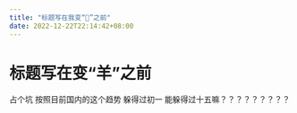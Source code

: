 ```yaml
---
title: "标题写在我变“🐑”之前"
date: 2022-12-22T22:14:42+08:00
---
```


# 标题写在变“羊”之前

占个坑 按照目前国内的这个趋势 躲得过初一 能躲得过十五嘛？？？？？？？？？
